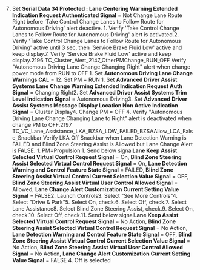 7. Set **Serial Data 34 Protected : Lane Centering Warning Extended Indication Request Authenticated Signal** = Not Change Lane Route Right before 'Take Control Change Lanes to Follow Route for Autonomous Driving' alert deactive. 1. Verify 'Take Control Change Lanes to Follow Route for Autonomous Driving' alert is activated.2. Verify 'Take Control Change Lanes to Follow Route for Autonomous Driving' active until 3 sec, then 'Service Brake Fluid Low' active and keep display.7. Verify 'Service Brake Fluid Low' active and keep display.2196 TC_Cluster_Alert_2147_OtherPMChange_RUN_OFF Verify "Autonomous Driving Lane Change Changing Right" alert when change power mode from RUN to OFF 1. Set **Autonomous Driving Lane Change Warnings CAL** = 12. Set PM = RUN 1. Set **Advanced Driver Assist Systems Lane Change Warning Extended Indication Request Auth Signal** = Changing Right2. Set **Advanced Driver Assist Systems Trim Level Indication Signal** = Autonomous Driving3. Set **Advanced Driver Assist Systems Message Display Location Non Active Indication Signal** = Cluster Display4. Change PM = OFF 4. Verify "Autonomous Driving Lane Change Changing Lane to Right" alert is deactivated when change PM to OFF.2197 TC_VC_Lane_Assistance_LKA_BZSA_LDW_FAILED_BZSAAllow_LCA_False_Snackbar Verify LKA Off Snackbar when Lane Detection Warning is FAILED and Blind Zone Steering Assist is Allowed but Lane Change Alert is FALSE. 1. PM=Propulsion 1. Send below signal**Lane Keep Assist Selected Virtual Control Request Signal** = On, **Blind Zone Steering Assist Selected Virtual Control Request Signal** = On, **Lane Detection Warning and Control Feature State Signal** = FAILED, **Blind Zone Steering Assist Virtual Control Current Selection Value Signal** = OFF, **Blind Zone Steering Assist Virtual User Control Allowed Signal** = Allowed, **Lane Change Alert Customization Current Setting Value Signal** = FALSE2. Launch Controls3. Select "See More Controls"4. Select "Drive & Park"5. Select On, check.6. Select Off, check.7. Select Lane Assistance8. Select Blind Zone Steering Assist, check.9. Select On, check.10. Select Off, check.11. Send below signal**Lane Keep Assist Selected Virtual Control Request Signal** = No Action, **Blind Zone Steering Assist Selected Virtual Control Request Signal** = No Action, **Lane Detection Warning and Control Feature State Signal** = OFF, **Blind Zone Steering Assist Virtual Control Current Selection Value Signal** = No Action, **Blind Zone Steering Assist Virtual User Control Allowed Signal** = No Action, **Lane Change Alert Customization Current Setting Value Signal** = FALSE 4. Off is selected